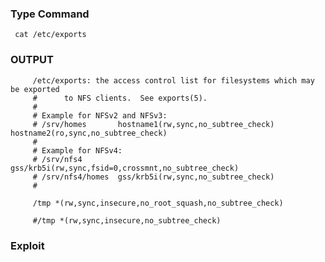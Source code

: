    
   
   
 ### Type Command
 
     cat /etc/exports
     
 ### OUTPUT 
 
         /etc/exports: the access control list for filesystems which may be exported
         #		to NFS clients.  See exports(5).
         #
         # Example for NFSv2 and NFSv3:
         # /srv/homes       hostname1(rw,sync,no_subtree_check) hostname2(ro,sync,no_subtree_check)
         #
         # Example for NFSv4:
         # /srv/nfs4        gss/krb5i(rw,sync,fsid=0,crossmnt,no_subtree_check)
         # /srv/nfs4/homes  gss/krb5i(rw,sync,no_subtree_check)
         #

         /tmp *(rw,sync,insecure,no_root_squash,no_subtree_check)

         #/tmp *(rw,sync,insecure,no_subtree_check)


  ### Exploit
  
     
